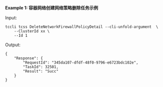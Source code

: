 **Example 1: 容器网络创建网络策略删除任务示例**



Input: 

```
tccli tcss DeleteNetworkFirewallPolicyDetail --cli-unfold-argument  \
    --ClusterId xx \
    --Id 1
```

Output: 
```
{
    "Response": {
        "RequestId": "345da107-dfdf-48f0-9796-e6723bdc102e",
        "TaskId": 32501,
        "Result": "Succ"
    }
}
```

